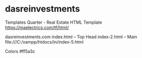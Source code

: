 # dasreinvestments

Templates
Quarter - Real Estate HTML Template
https://maelectrics.com/tf/html/

dasreinvestments.com
index.html – Top Head
index-2.html – Main
file:///C:/xampp/htdocs/in/index-5.html


Colors
#ff5a3c



